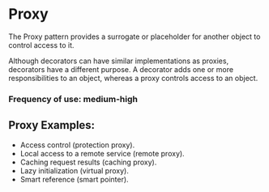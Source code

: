 # Proxy

The Proxy pattern provides a surrogate or placeholder for another object to control access to it.

Although decorators can have similar implementations as proxies, decorators have a different purpose.
A decorator adds one or more responsibilities to an object, whereas a proxy controls access to an object.

### Frequency of use: medium-high

## Proxy Examples:

* Access control (protection proxy).
* Local access to a remote service (remote proxy).
* Caching request results (caching proxy).
* Lazy initialization (virtual proxy).
* Smart reference (smart pointer).
